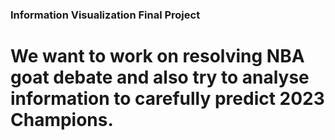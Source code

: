 ### Information Visualization Final Project
# We want to work on resolving NBA goat debate and also try to analyse information to carefully predict 2023 Champions.
